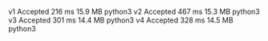v1	Accepted	216 ms	15.9 MB	python3
v2  Accepted	467 ms	15.3 MB	python3
v3	Accepted	301 ms	14.4 MB	python3
v4  Accepted	328 ms	14.5 MB	python3